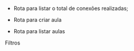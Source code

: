 ### 


- Rota para listar o total de conexões realizadas;

- Rota para criar aula
- Rota para listar aulas

Filtros